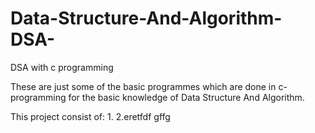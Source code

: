 # Data-Structure-And-Algorithm-DSA-
DSA with c programming

These are just some of the basic programmes which are done in c-programming for the basic knowledge of Data Structure And Algorithm.


This project consist of:
1. 
2.eretfdf
gffg
